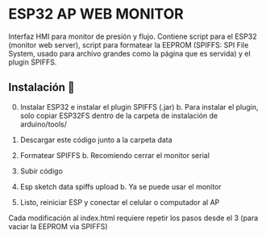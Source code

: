 # ESP32 AP WEB MONITOR
Interfaz HMI para monitor de presión y flujo. Contiene script para el ESP32 (monitor web server), script para formatear la EEPROM (SPIFFS: SPI File System, usado para archivo grandes como la página que es servida) y el plugin SPIFFS.

## Instalación 🚀

0. Instalar ESP32 e instalar el plugin SPIFFS (.jar)
	b. Para instalar el plugin, solo copiar ESP32FS dentro de la carpeta de instalación de arduino/tools/
1. Descargar este código junto a la carpeta data

2. Formatear SPIFFS 
	b. Recomiendo cerrar el monitor serial
3. Subir código
4. Esp sketch data spiffs upload
	b. Ya se puede usar el monitor
5. Listo, reiniciar ESP y conectar el celular o computador al AP

Cada modificación al index.html requiere repetir los pasos desde el 3 (para vaciar la EEPROM via SPIFFS)
